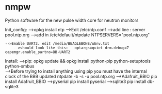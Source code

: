 nmpw
====

Python software for the new pulse width core for neutron monitors

Init_config:
	-->opkg install ntp 
	-->Edit /etc/ntp.conf
		-->add line : server pool.ntp.org
		-->add in /etc/default/ntpdate
			NTPSERVERS="pool.ntp.org"

	-->Enable UART2. edit /media/BEAGLEBONE/uEnv.txt
		-->should look like this:   optargs=quiet drm.debug=7 capemgr.enable_partno=BB-UART2 



Install:
	-->pip:
		opkg update && opkg install python-pip python-setuptools python-smbus	
	-->Before trying to install anything using pip you must have the internal clock of the BBB updated
		ntpdate -b -s -u pool.ntp.org
	-->Adafruit_BBIO
		pip install Adafruit_BBIO
	-->pyserial
		pip install pyserial
	-->sqlite3
		pip install db-sqlite3
